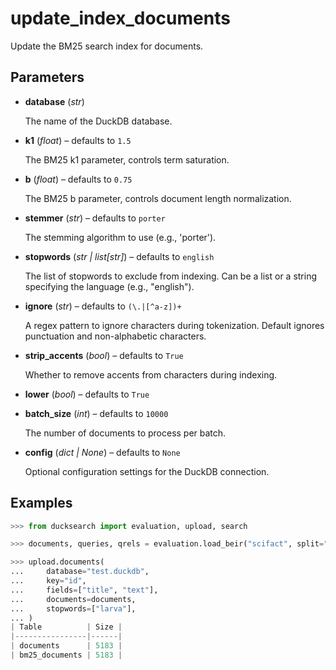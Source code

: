 # update_index_documents

Update the BM25 search index for documents.



## Parameters

- **database** (*str*)

    The name of the DuckDB database.

- **k1** (*float*) – defaults to `1.5`

    The BM25 k1 parameter, controls term saturation.

- **b** (*float*) – defaults to `0.75`

    The BM25 b parameter, controls document length normalization.

- **stemmer** (*str*) – defaults to `porter`

    The stemming algorithm to use (e.g., 'porter').

- **stopwords** (*str | list[str]*) – defaults to `english`

    The list of stopwords to exclude from indexing. Can be a list or a string specifying the language (e.g., "english").

- **ignore** (*str*) – defaults to `(\.|[^a-z])+`

    A regex pattern to ignore characters during tokenization. Default ignores punctuation and non-alphabetic characters.

- **strip_accents** (*bool*) – defaults to `True`

    Whether to remove accents from characters during indexing.

- **lower** (*bool*) – defaults to `True`

- **batch_size** (*int*) – defaults to `10000`

    The number of documents to process per batch.

- **config** (*dict | None*) – defaults to `None`

    Optional configuration settings for the DuckDB connection.



## Examples

```python
>>> from ducksearch import evaluation, upload, search

>>> documents, queries, qrels = evaluation.load_beir("scifact", split="test")

>>> upload.documents(
...     database="test.duckdb",
...     key="id",
...     fields=["title", "text"],
...     documents=documents,
...     stopwords=["larva"],
... )
| Table          | Size |
|----------------|------|
| documents      | 5183 |
| bm25_documents | 5183 |
```

